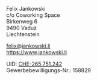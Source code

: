 Felix Jankowski  
c/o Coworking Space  
Birkenweg 6  
9490 Vaduz  
Liechtenstein


felix@jankowski.li  
https://www.jankowski.li


UID: [CHE-265.751.242](https://www.uid.admin.ch/Detail.aspx?uid_id=CHE-265.751.242)  
Gewerbebewilligungs-Nr.: 158829
